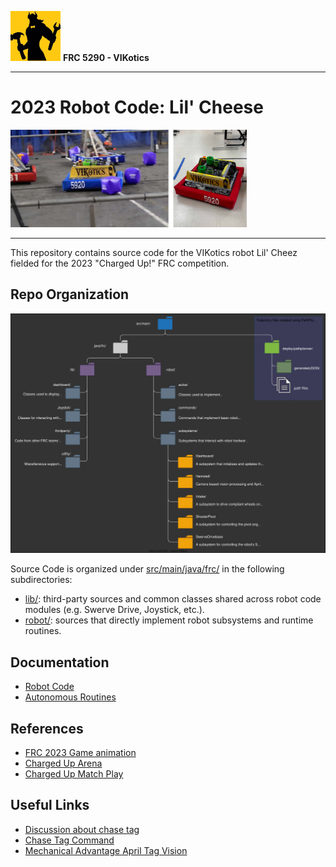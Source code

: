 ![FRC 5290 - VIKotics](./doc/graphics/5920-vikotics-logo_80x80.png "FRC 5290 - VIKotics")
**FRC 5290 - VIKotics**

---

# 2023 Robot Code: Lil' Cheese

<img src="./doc/graphics/lil-cheez.png" alt="2023 Lil Cheez" width="75%"/>

---

This repository contains source code for the VIKotics robot Lil' Cheez fielded
for the 2023 "Charged Up!" FRC competition.

## Repo Organization

![Repo File Tree](./doc/graphics/repo-file-tree.svg "Repository file tree")

Source Code is organized under [src/main/java/frc/](./src/main/java/frc) in the following subdirectories:

- [lib/](./src/main/java/frc/lib): third-party sources and common classes shared across robot
code modules (e.g. Swerve Drive, Joystick, etc.).
- [robot/](./src/main/java/frc/robot): sources that directly implement robot subsystems and runtime routines.

## Documentation
* [Robot Code](./src/main/java/frc/robot/robot-code.md)
* [Autonomous Routines](./src/main/java/frc/robot/autos/doc/auto-routines.md)

## References
- [FRC 2023 Game animation](https://www.youtube.com/watch?v=0zpflsYc4PA&feature=youtu.be)
- [Charged Up Arena](https://firstfrc.blob.core.windows.net/frc2023/Manual/Sections/2023FRCGameManual-05.pdf)
- [Charged Up Match Play](https://firstfrc.blob.core.windows.net/frc2023/Manual/Sections/2023FRCGameManual-06.pdf)

## Useful Links
- [Discussion about chase tag](https://www.chiefdelphi.com/t/photonvision-beta-2023-apriltags/415626/156?u=amicus1)
- [Chase Tag Command](https://github.com/STMARobotics/swerve-test/blob/b11cc5ab3693b698eed8f6fc38a60813d21e2f45/src/main/java/frc/robot/commands/ChaseTagCommand.java)
- [Mechanical Advantage April Tag Vision](https://github.com/Mechanical-Advantage/RobotCode2023/tree/main/src/main/java/org/littletonrobotics/frc2023/subsystems/apriltagvision)
